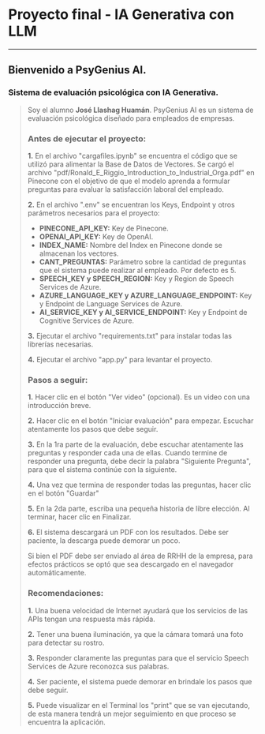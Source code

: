 # **Proyecto final - IA Generativa con LLM**
***
## Bienvenido a PsyGenius AI.
### Sistema de evaluación psicológica con IA Generativa.
>
>
> Soy el alumno **José Llashag Huamán**. 
> PsyGenius AI es un sistema de evaluación psicológica diseñado para empleados de empresas.
>
>
> ### Antes de ejecutar el proyecto:
> 
> **1.** En el archivo "cargafiles.ipynb" se encuentra el código que se utilizó para alimentar la Base de Datos de Vectores. 
> Se cargó el archivo "pdf/Ronald_E_Riggio_Introduction_to_Industrial_Orga.pdf" en Pinecone con el objetivo de que el modelo aprenda a formular preguntas para evaluar la satisfacción laboral del empleado.
> 
> **2.** En el archivo ".env" se encuentran los Keys, Endpoint y otros parámetros necesarios para el proyecto:
>   - **PINECONE_API_KEY:** Key de Pinecone.
>   - **OPENAI_API_KEY:** Key de OpenAI.
>   - **INDEX_NAME:** Nombre del Index en Pinecone donde se almacenan los vectores.
>   - **CANT_PREGUNTAS:** Parámetro sobre la cantidad de preguntas que el sistema puede realizar al empleado. Por defecto es 5.
>   - **SPEECH_KEY y SPEECH_REGION:** Key y Region de Speech Services de Azure.
>   - **AZURE_LANGUAGE_KEY y AZURE_LANGUAGE_ENDPOINT:** Key y Endpoint de Language Services de Azure.
>   - **AI_SERVICE_KEY y AI_SERVICE_ENDPOINT:** Key y Endpoint de Cognitive Services de Azure.
> 
> **3.** Ejecutar el archivo "requirements.txt" para instalar todas las librerías necesarias.
> 
> **4.** Ejecutar el archivo "app.py" para levantar el proyecto.
> 
> 
> ### Pasos a seguir:
> 
> **1.** Hacer clic en el botón "Ver video" (opcional). Es un video con una introducción breve.
> 
> **2.** Hacer clic en el botón "Iniciar evaluación" para empezar. Escuchar atentamente los pasos que debe seguir.
> 
> **3.** En la 1ra parte de la evaluación, debe escuchar atentamente las preguntas y responder cada una de ellas. Cuando termine de responder una pregunta, debe decir la palabra "Siguiente Pregunta", para que el sistema continúe con la siguiente.
> 
> **4.** Una vez que termina de responder todas las preguntas, hacer clic en el botón "Guardar"
> 
> **5.** En la 2da parte, escriba una pequeña historia de libre elección. Al terminar, hacer clic en Finalizar.
> 
> **6.** El sistema descargará un PDF con los resultados. Debe ser paciente, la descarga puede demorar un poco.
> 
> Si bien el PDF debe ser enviado al área de RRHH de la empresa, para efectos prácticos se optó que sea descargado en el navegador automáticamente.
>
>
> ### Recomendaciones:
> 
> **1.** Una buena velocidad de Internet ayudará que los servicios de las APIs tengan una respuesta más rápida.
> 
> **2.** Tener una buena iluminación, ya que la cámara tomará una foto para detectar su rostro.
> 
> **3.** Responder claramente las preguntas para que el servicio Speech Services de Azure reconozca sus palabras.
> 
> **4.** Ser paciente, el sistema puede demorar en brindale los pasos que debe seguir.
> 
> **5.** Puede visualizar en el Terminal los "print" que se van ejecutando, de esta manera tendrá un mejor seguimiento en que proceso se encuentra la aplicación.
